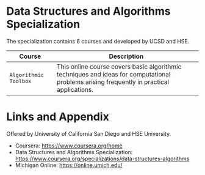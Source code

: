 # Data Structures and Algorithms Specialization

The specialization contains 6 courses and developed by UCSD and HSE.

| Course | Description |
| --- | --- |
| `Algorithmic Toolbox` | This online course covers basic algorithmic techniques and ideas for computational problems arising frequently in practical applications.|



Links and Appendix
========================================================
Offered by University of California San Diego and HSE University.


- Coursera: https://www.coursera.org/home
- Data Structures and Algorithms Specialization: https://www.coursera.org/specializations/data-structures-algorithms
- MIchigan Online: https://online.umich.edu/
